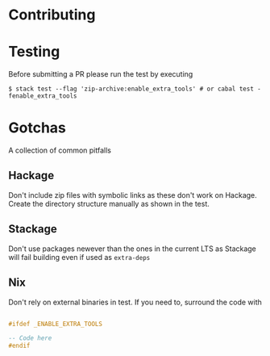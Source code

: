 Contributing
============

# Testing

Before submitting a PR please run the test by executing

```
$ stack test --flag 'zip-archive:enable_extra_tools' # or cabal test -fenable_extra_tools
```

# Gotchas

A collection of common pitfalls

## Hackage

Don't include zip files with symbolic links as these don't work on Hackage. Create
the directory structure manually as shown in the test.

## Stackage

Don't use packages newever than the ones in the current LTS as Stackage will fail building
even if used as `extra-deps`

## Nix

Don't rely on external binaries in test. If you need to, surround the code with

```Haskell

#ifdef _ENABLE_EXTRA_TOOLS

-- Code here
#endif

```

